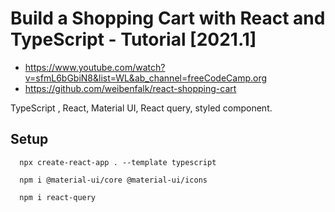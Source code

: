 # Build a Shopping Cart with React and TypeScript - Tutorial [2021.1]
- https://www.youtube.com/watch?v=sfmL6bGbiN8&list=WL&ab_channel=freeCodeCamp.org
- https://github.com/weibenfalk/react-shopping-cart

TypeScript , React, Material UI, React query, styled component.


## Setup
```
  npx create-react-app . --template typescript

  npm i @material-ui/core @material-ui/icons

  npm i react-query
```